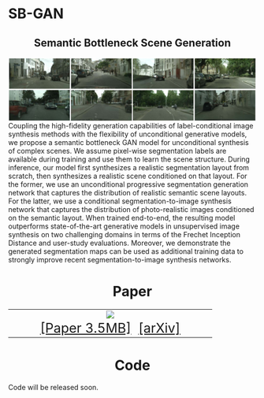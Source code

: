 # SB-GAN
<!-- <img src='imgs/teaser_SBGAN.jpg' align="right" width=384> -->
<center><h2>Semantic Bottleneck Scene Generation</h2></center>
<img src='imgs/SB-GAN-samples.jpg' align="center">
Coupling the high-fidelity generation capabilities of label-conditional image synthesis methods with the flexibility of unconditional generative models, we propose a semantic bottleneck GAN model for unconditional synthesis of complex scenes. We assume pixel-wise segmentation labels are available during training and use them to learn the scene structure. During inference, our model first synthesizes a realistic segmentation layout from scratch, then synthesizes a realistic scene conditioned on that layout. For the former, we use an unconditional progressive segmentation generation network that captures the distribution of realistic semantic scene layouts. For the latter, we use a conditional segmentation-to-image synthesis network that captures the distribution of photo-realistic images conditioned on the semantic layout. When trained end-to-end, the resulting model outperforms state-of-the-art generative models in unsupervised image synthesis on two challenging domains in terms of the Frechet Inception Distance and user-study evaluations. Moreover, we demonstrate the generated segmentation maps can be used as additional training data to strongly improve recent segmentation-to-image synthesis networks.

<table align=center width=850px>
  <center><h1>Paper</h1></center>
  <tr>
  <td width=400px align=center>
  <!-- <p style="margin-top:4px;"></p> -->
  <a href="https://people.eecs.berkeley.edu/~sazadi/SBGAN/main.pdf"><img style="height:200px" src="https://people.eecs.berkeley.edu/~sazadi/SBGAN/thumbnail.jpg"/></a>
  <center>
  <span style="font-size:20pt"><a href="https://people.eecs.berkeley.edu/~sazadi/SBGAN/main.pdf">[Paper 3.5MB]</a>&nbsp;
  <span style="font-size:20pt"><a href="https://arxiv.org/abs/">[arXiv]</a>
  </center>
  </td>
  </tr>
  </table>
<center><h1>Code</h1></center>
Code will be released soon.

